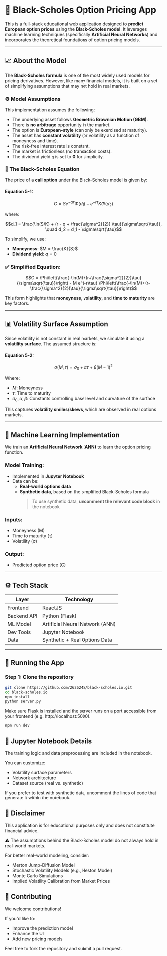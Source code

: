 # 🧠 Black-Scholes Option Pricing App

This is a full-stack educational web application designed to **predict European option prices** using the **Black-Scholes model**. It leverages machine learning techniques (specifically **Artificial Neural Networks**) and incorporates the theoretical foundations of option pricing models.

---

## 📈 About the Model

The **Black-Scholes formula** is one of the most widely used models for pricing derivatives. However, like many financial models, it is built on a set of simplifying assumptions that may not hold in real markets.

### ⚙️ Model Assumptions

This implementation assumes the following:
- The underlying asset follows **Geometric Brownian Motion (GBM)**.
- There is **no arbitrage** opportunity in the market.
- The option is **European-style** (can only be exercised at maturity).
- The asset has **constant volatility** (or volatility as a function of moneyness and time).
- The risk-free interest rate is constant.
- The market is frictionless (no transaction costs).
- The dividend yield `q` is set to **0** for simplicity.

### 📐 The Black-Scholes Equation

The price of a **call option** under the Black-Scholes model is given by:

#### Equation 5-1:

$$C = S e^{-q\tau} \Phi(d_1) - e^{-r\tau} K \Phi(d_2)$$

where:

$$d_1 = \frac{\ln(S/K) + (r - q + \frac{\sigma^2}{2}) \tau}{\sigma\sqrt{\tau}}, \quad d_2 = d_1 - \sigma\sqrt{\tau}$$

To simplify, we use:

- **Moneyness**: $M = \frac{K}{S}$
- **Dividend yield**: $q = 0$

### ✅ Simplified Equation:

$$C = \Phi\left(\frac{-\ln(M)+(r+\frac{\sigma^2}{2})\tau}{\sigma\sqrt{\tau}}\right) - M e^{-r\tau} \Phi\left(\frac{-\ln(M)+(r-\frac{\sigma^2}{2})\tau}{\sigma\sqrt{\tau}}\right)$$

This form highlights that **moneyness**, **volatility**, and **time to maturity** are key factors.

---

## 📊 Volatility Surface Assumption

Since volatility is not constant in real markets, we simulate it using a **volatility surface**. The assumed structure is:

#### Equation 5-2:

$$\sigma(M, \tau) = \sigma_0 + \alpha\tau + \beta(M - 1)^2$$

Where:
- $M$: Moneyness
- $\tau$: Time to maturity
- $\sigma_0, \alpha, \beta$: Constants controlling base level and curvature of the surface

This captures **volatility smiles/skews**, which are observed in real options markets.

---

## 🧠 Machine Learning Implementation

We train an **Artificial Neural Network (ANN)** to learn the option pricing function.

### Model Training:
- Implemented in **Jupyter Notebook**
- Data can be:
  - **Real-world options data**
  - **Synthetic data**, based on the simplified Black-Scholes formula  
    > To use synthetic data, **uncomment the relevant code block** in the notebook

### Inputs:
- Moneyness (M)
- Time to maturity (τ)
- Volatility (σ)

### Output:
- Predicted option price (C)

---

## ⚙️ Tech Stack

| Layer         | Technology          |
|---------------|---------------------|
| Frontend      | ReactJS             |
| Backend API   | Python (Flask)      |
| ML Model      | Artificial Neural Network (ANN) |
| Dev Tools     | Jupyter Notebook    |
| Data          | Synthetic + Real Options Data   |

---

## 🧪 Running the App

### Step 1: Clone the repository

```bash
git clone https://github.com/2626245/black-scholes.io.git
cd black-scholes.io
npm install
python server.py
```

Make sure Flask is installed and the server runs on a port accessible from your frontend (e.g. http://localhost:5000).

```bash
npm run dev
```

## 📓 Jupyter Notebook Details
The training logic and data preprocessing are included in the notebook.

You can customize:
- Volatility surface parameters
- Network architecture
- Dataset source (real vs. synthetic)

If you prefer to test with synthetic data, uncomment the lines of code that generate it within the notebook.

## 📢 Disclaimer
This application is for educational purposes only and does not constitute financial advice.

⚠️ The assumptions behind the Black-Scholes model do not always hold in real-world markets.

For better real-world modeling, consider:
- Merton Jump-Diffusion Model
- Stochastic Volatility Models (e.g., Heston Model)
- Monte Carlo Simulations
- Implied Volatility Calibration from Market Prices

## 🤝 Contributing
We welcome contributions!

If you'd like to:
- Improve the prediction model
- Enhance the UI
- Add new pricing models

Feel free to fork the repository and submit a pull request.
